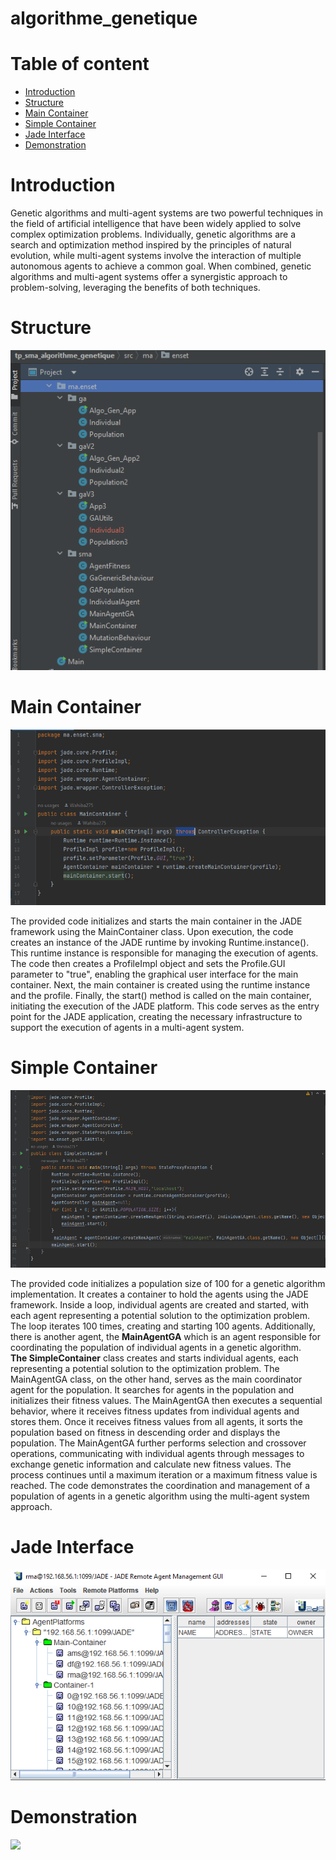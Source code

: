 # algorithme_genetique
<h1>Table of content</h1>
<ul>
  <li><a href="introduction">Introduction</a></li>
   <li><a href="structure">Structure</a></li>
   <li><a href="main">Main Container</a></li>
   <li><a href="simple">Simple Container</a></li>
   <li><a href="jade">Jade Interface</a> </li>
  <li><a href="demo">Demonstration</a></li>
</ul>
<h1 id = "introduction">Introduction</h1>
<p>Genetic algorithms and multi-agent systems are two powerful techniques in the field of artificial intelligence that have been widely applied to solve complex optimization problems. Individually, genetic algorithms are a search and optimization method inspired by the principles of natural evolution, while multi-agent systems involve the interaction of multiple autonomous agents to achieve a common goal. When combined, genetic algorithms and multi-agent systems offer a synergistic approach to problem-solving, leveraging the benefits of both techniques.</p>
<h1>Structure</h1>
<img src="/capture/structure.PNG" />
<h1 id ="main">Main Container</h1>
<img src="/capture/mainContainer.PNG" />
<p>The provided code initializes and starts the main container in the JADE framework using the MainContainer class. Upon execution, the code creates an instance of the JADE runtime by invoking Runtime.instance(). This runtime instance is responsible for managing the execution of agents. The code then creates a ProfileImpl object and sets the Profile.GUI parameter to "true", enabling the graphical user interface for the main container. Next, the main container is created using the runtime instance and the profile. Finally, the start() method is called on the main container, initiating the execution of the JADE platform. This code serves as the entry point for the JADE application, creating the necessary infrastructure to support the execution of agents in a multi-agent system.</p>
<h1 id="simple">Simple Container </h1>
<img src="/capture/SimpleContainer.PNG" />
<p>The provided code initializes a population size of 100 for a genetic algorithm implementation. It creates a container to hold the agents using the JADE framework. Inside a loop, individual agents are created and started, with each agent representing a potential solution to the optimization problem. The loop iterates 100 times, creating and starting 100 agents. Additionally, there is another agent, the <b>MainAgentGA</b> which is an agent responsible for coordinating the population of individual agents in a genetic algorithm.<br>
  <b>The SimpleContainer</b> class creates and starts individual agents, each representing a potential solution to the optimization problem. The MainAgentGA class, on the other hand, serves as the main coordinator agent for the population. It searches for agents in the population and initializes their fitness values. The MainAgentGA then executes a sequential behavior, where it receives fitness updates from individual agents and stores them. Once it receives fitness values from all agents, it sorts the population based on fitness in descending order and displays the population. The MainAgentGA further performs selection and crossover operations, communicating with individual agents through messages to exchange genetic information and calculate new fitness values. The process continues until a maximum iteration or a maximum fitness value is reached. The code demonstrates the coordination and management of a population of agents in a genetic algorithm using the multi-agent system approach.
</p>
<h1 id ="jade">Jade Interface </h1>
<img src="/capture/Interface Jade.PNG" />
<h1 id="demo">Demonstration</h1>
<img src="/capture/Démo.PNG" />

